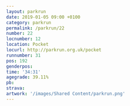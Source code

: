 ```yaml
---
layout: parkrun
date: 2019-01-05 09:00 +0100
category: parkrun
permalink: /parkrun/22
number: 22
locnumber: 12
location: Pocket
locurl: http://parkrun.org.uk/pocket
runnumber: 31
pos: 192
genderpos: 
time: '34:31'
agegrade: 39.11%
pb: 
strava: 
artwork: '/images/Shared Content/parkrun.png'
---
```

